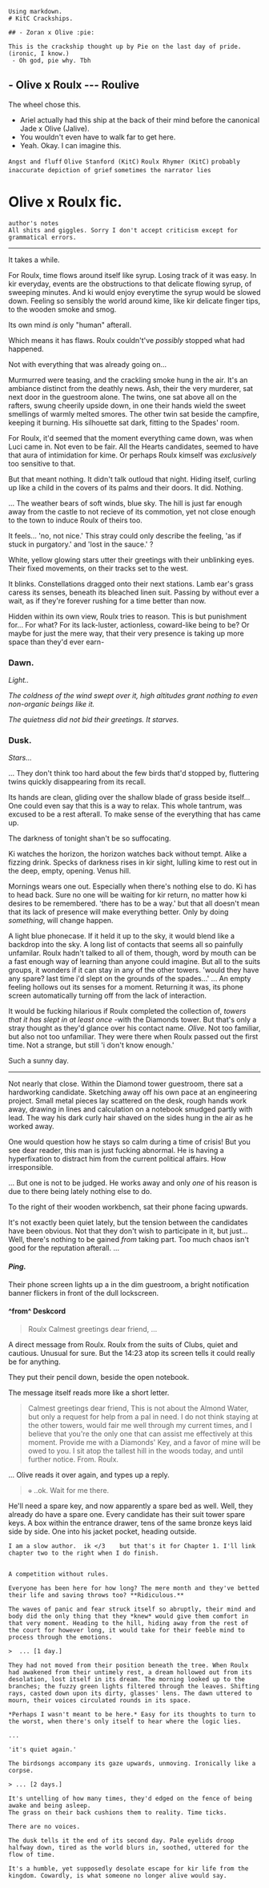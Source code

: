 ```
Using markdown.
# KitC Crackships. 

## - Zoran x Olive :pie:
 
This is the crackship thought up by Pie on the last day of pride. (ironic, I know.)
 - Oh god, pie why. Tbh 
```

## - Olive x Roulx ---  Roulive

The wheel chose this. 
 - Ariel actually had this ship at the back of their mind before the canonical Jade x Olive (Jalive).
 - You wouldn't even have to walk far to get here.
 - Yeah. Okay. I can imagine this.
 
`Angst and fluff` `Olive Stanford (KitC)` `Roulx Rhymer (KitC)` `probably inaccurate depiction of grief` `sometimes the narrator lies`

# Olive x Roulx fic.
	author's notes
	All shits and giggles. Sorry I don't accept criticism except for grammatical errors.

---

It takes a while.

For Roulx, time flows around itself like syrup. Losing track of it was easy. In kir everyday, events are the obstructions to that delicate flowing syrup, of sweeping minutes. And ki would enjoy everytime the syrup would be slowed down. Feeling so sensibly the world around kime, like kir delicate finger tips, to the wooden smoke and smog. 

Its own mind *is* only "human" afterall.

Which means it has flaws. 
Roulx couldn't've *possibly* stopped what had happened. 

Not with everything that was already going on...


Murmurred were teasing, and the crackling smoke hung in the air. It's an ambiance distinct from the deathly news. Ash, their the very murderer, sat next door in the guestroom alone. The twins, one sat above all on the rafters, swung cheerily upside down, in one their hands wield the sweet smellings of warmly melted smores. The other twin sat beside the campfire, keeping it burning. His silhouette sat dark, fitting to the Spades' room.

For Roulx, it'd seemed that the moment everything came down, was when Luci came in. 
Not even to be fair. All the Hearts candidates, seemed to have that aura of intimidation for kime. Or perhaps Roulx kimself was *exclusively* too sensitive to that. 

But that meant nothing. It didn't talk outloud that night.
Hiding itself, curling up like a child in the covers of its palms and their doors.
It did. Nothing.


... The weather bears of soft winds, blue sky. The hill is just far enough away from the castle to not recieve of its commotion, yet not close enough to the town to induce Roulx of theirs too.

It feels...  'no, not nice.' This stray could only describe the feeling, 'as if stuck in purgatory.' and 'lost in the sauce.' ?

White, yellow glowing stars utter their greetings with their unblinking eyes. Their fixed movements, on their tracks set to the west.

It blinks. Constellations dragged onto their next stations. Lamb ear's grass caress its senses, beneath its bleached linen suit. Passing by without ever a wait, as if they're forever rushing for a time better than now.

Hidden within its own view, Roulx tries to reason. This is but punishment for... For what? For its lack-luster, actionless, coward-like being to be? Or maybe for just the mere way, that their very presence is taking up more space than they'd ever earn-

 ### Dawn.

*Light..*

*The coldness of the wind swept over it, high altitudes grant nothing to even non-organic beings like it.*

*The quietness did not bid their greetings. It starves.*

### Dusk.

*Stars...*

...
They don't think too hard about the few birds that'd stopped by, fluttering twins quickly disappearing from its recall. 

Its hands are clean, gliding over the shallow blade of grass beside itself... One could even say that this is a way to relax. This whole tantrum, was excused to be a rest afterall. To make sense of the everything that has came up.


The darkness of tonight shan't be so suffocating. 

Ki watches the horizon, the horizon watches back without tempt. Alike a fizzing drink. Specks of darkness rises in kir sight, lulling kime to rest out in the deep, empty, opening. 
Venus hill.

Mornings wears one out. Especially when there's nothing else to do. Ki has to head back. Sure no one will be waiting for kir return, no matter how ki desires to be remembered. 'there has to be a way.' but that all doesn't mean that its lack of presence will make everything better. Only by doing *something*, will change happen. 

A light blue phonecase. If it held it up to the sky, it would blend like a backdrop into the sky. A long list of contacts that seems all so painfully unfamilar. Roulx hadn't talked to all of them, though, word by mouth can be a fast enough way of learning than anyone could imagine. But all to the suits groups, it wonders if it can stay in any of the other towers. 'would they have any spare? last time i'd slept on the grounds of the spades...' ... An empty feeling hollows out its senses for a moment. Returning it was, its phone screen automatically turning off from the lack of interaction. 

It would be fucking hilarious if Roulx completed the collection of, *towers that it has slept in at least once* -with the Diamonds tower. But that's only a stray thought as they'd glance over his contact name. *Olive*. 
Not too familiar, but also not too unfamiliar. They were there when Roulx passed out the first time. Not a strange, but still  'i don't know enough.'


Such a sunny day.

---

Not nearly that close. Within the Diamond tower guestroom, there sat a hardworking candidate. Sketching away off his own pace at an engineering project. Small metal pieces lay scattered on the desk, rough hands work away, drawing in lines and calculation on a notebook smudged partly with lead. The way his dark curly hair shaved on the sides hung in the air as he worked away.

One would question how he stays so calm during a time of crisis! But you see dear reader, this man is just fucking abnormal. He is having a hyperfixation to distract him from the current political affairs. How irresponsible. 

... But one is not to be judged. He works away and only *one* of his reason is due to there being lately nothing else to do. 

To the right of their wooden workbench, sat their phone facing upwards. 

It's not exactly been quiet lately, but the tension between the candidates have been obvious. Not that they don't wish to participate in it, but just... Well, there's nothing to be gained *from* taking part. Too much chaos isn't good for the reputation afterall.
...
#### *Ping.*

Their phone screen lights up a in the dim guestroom, a bright notification banner flickers in front of the dull lockscreen. 

#### ^from^ Deskcord
> Roulx
> Calmest greetings dear friend, ...

A direct message from Roulx.  Roulx from the suits of Clubs, quiet and cautious. 
Unusual for sure. But the 14:23 atop its screen tells it could really be for anything. 

They put their pencil down, beside the open notebook. 

The message itself reads more like a short letter. 

> Calmest greetings dear friend,
> This is not about the Almond Water, but only a request for help from a pal in need. 
I do not think staying at the other towers, would fair me well through my current times, and I believe that you're the only one that can assist me effectively at this moment. 
Provide me with a Diamonds' Key, and a favor of mine will be owed to you. 
I sit atop the tallest hill in the woods today, and until further notice.
From. Roulx.

...
Olive reads it over again, and types up a reply. 
> ``⊕`` ..ok. Wait for me there.

He'll need a spare key, and now apparently a spare bed as well. Well, they already do have a spare one. 
Every candidate has their suit tower spare keys. A box within the entrance drawer, tens of the same bronze keys laid side by side. One into his jacket pocket, heading outside. 

    I am a slow author.  ik </3    but that's it for Chapter 1. I'll link chapter two to the right when I do finish.

```

A competition without rules. 

Everyone has been here for how long? The mere month and they've betted their life and saving throws too? **Ridiculous.** 

The waves of panic and fear struck itself so abruptly, their mind and body did the only thing that they *knew* would give them comfort in that very moment. Heading to the hill, hiding away from the rest of the court for however long, it would take for their feeble mind to process through the emotions.

>  ... [1 day.]

They had not moved from their position beneath the tree. When Roulx had awakened from their untimely rest, a dream hollowed out from its desolation, lost itself in its dream. The morning looked up to the branches; the fuzzy green lights filtered through the leaves. Shifting rays, casted down upon its dirty, glasses' lens. The dawn uttered to mourn, their voices circulated rounds in its space. 

*Perhaps I wasn't meant to be here.* Easy for its thoughts to turn to the worst, when there's only itself to hear where the logic lies.

...

'it's quiet again.'

The birdsongs accompany its gaze upwards, unmoving. Ironically like a corpse. 

> ... [2 days.]

It's untelling of how many times, they'd edged on the fence of being awake and being asleep. 
The grass on their back cushions them to reality. Time ticks.

There are no voices.

The dusk tells it the end of its second day. Pale eyelids droop halfway down, tired as the world blurs in, soothed, uttered for the flow of time. 

It's a humble, yet supposedly desolate escape for kir life from the kingdom. Cowardly, is what someone no longer alive would say. 
```







